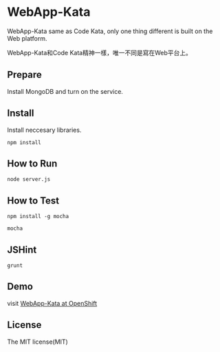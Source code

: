 # WebApp-Kata

WebApp-Kata same as Code Kata, only one thing different is built on the Web platform.

WebApp-Kata和Code Kata精神一樣，唯一不同是寫在Web平台上。

## Prepare

Install MongoDB and turn on the service.

## Install

Install neccesary libraries.

```
npm install
```
## How to Run

```
node server.js
```

## How to Test

```
npm install -g mocha

mocha
```

## JSHint

```
grunt
```

## Demo

visit [WebApp-Kata at OpenShift](http://nodejstut-donaldisfreak.rhcloud.com/)

## License

The MIT license(MIT)
